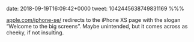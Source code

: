 date: 2018-09-19T16:09:42+0000
tweet: 1042445638749831169
%%%

[apple.com/iphone-se/](https://apple.com/iphone-se/) redirects to the iPhone XS page with the slogan “Welcome to the big screens”. Maybe unintended, but it comes across as cheeky, if not insulting.

